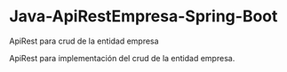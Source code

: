 # Java-ApiRestEmpresa-Spring-Boot
ApiRest para crud de la entidad empresa

ApiRest para implementación del crud de la entidad empresa.
